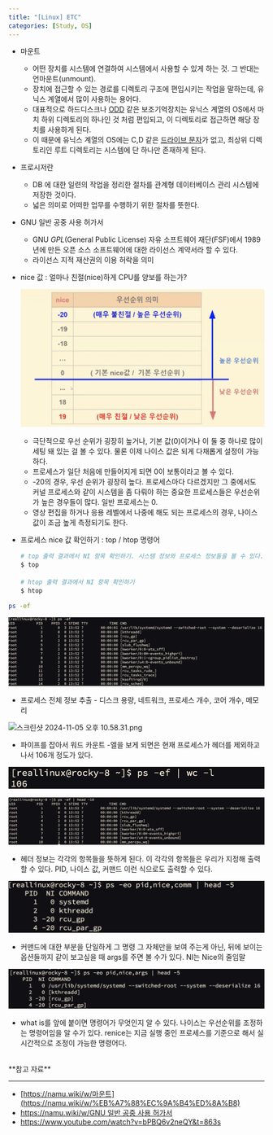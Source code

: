 ```yaml
---
title: "[Linux] ETC"
categories: [Study, OS]
---
```


- 마운트
    - 어떤 장치를 시스템에 연결하여 시스템에서 사용할 수 있게 하는 것. 그 반대는 언마운트(unmount).
    - 장치에 접근할 수 있는 경로를 디렉토리 구조에 편입시키는 작업을 말하는데, 유닉스 계열에서 많이 사용하는 용어다.
    - 대표적으로 하드디스크나 [ODD](https://namu.wiki/w/ODD) 같은 보조기억장치는 유닉스 계열의 OS에서 마치 하위 디렉토리의 하나인 것 처럼 편입되고, 이 디렉토리로 접근하면 해당 장치를 사용하게 된다.
    - 이 때문에 유닉스 계열의 OS에는 C,D 같은 [드라이브 문자](https://namu.wiki/w/%EB%93%9C%EB%9D%BC%EC%9D%B4%EB%B8%8C%20%EB%AC%B8%EC%9E%90)가 없고, 최상위 디렉토리인 루트 디렉토리는 시스템에 단 하나만 존재하게 된다.

- 프로시저란
    - DB 에 대한 일련의 작업을 정리한 절차를 관계형 데이터베이스 관리 시스템에 저장한 것이다.
    - 넓은 의미로 어떠한 업무를 수행하기 위한 절차를 뜻한다.

- GNU 일반 공중 사용 허가서
    - GNU *GPL*(General Public License) 자유 소프트웨어 재단(FSF)에서 1989년에 만든 오픈 소스 소프트웨어에 대한 라이선스 계약서라 할 수 있다.
    - 라이선스 지적 재산권의 이용 허락을 의미

- nice 값 : 얼마나 친절(nice)하게 CPU를 양보를 하는가?
    
    ![img](/assets/img/exam/linux_level2/etc/1.png)
    
    - 극단적으로 우선 순위가 굉장히 높거나, 기본 값(0)이거나 이 둘 중 하나로 많이 세팅 돼 있는 걸 볼 수 있다. 물론 이제 나이스 값은 되게 다채롭게 설정이 가능하다.
    - 프로세스가 일단 처음에 만들어지게 되면 0이 보통이라고 볼 수 있다.
    - -20의 경우, 우선 순위가 굉장히 높다. 프로세스마다 다르겠지만 그 중에서도 커널 프로세스와 같이 시스템을 좀 다뤄야 하는 중요한 프로세스들은 우선순위가 높은 경우들이 많다. 일반 프로세스는 0.
    - 영상 편집을 하거나 응용 레벨에서 나중에 해도 되는 프로세스의 경우, 나이스 값이 조금 높게 측정되기도 한다.

- 프로세스 nice 값 확인하기 : top / htop 명령어
    
    ```bash
    # top 출력 결과에서 NI 항목 확인하기. 시스템 정보와 프로세스 정보들을 볼 수 있다.
    $ top
    
    # htop 출력 결과에서 NI 항목 확인하기
    $ htop
    ```
    

```bash
ps -ef
```

![img](/assets/img/exam/linux_level2/etc/2.png)

- 프로세스 전체 정보 추출 - 디스크 용량, 네트워크, 프로세스 개수, 코어 개수, 메모리

![스크린샷 2024-11-05 오후 10.58.31.png](https://prod-files-secure.s3.us-west-2.amazonaws.com/3e2d8e2b-4ab3-463b-b14f-cbdd834a0993/9cca1e72-7d69-4bee-9274-8f431433e2ee/%E1%84%89%E1%85%B3%E1%84%8F%E1%85%B3%E1%84%85%E1%85%B5%E1%86%AB%E1%84%89%E1%85%A3%E1%86%BA_2024-11-05_%E1%84%8B%E1%85%A9%E1%84%92%E1%85%AE_10.58.31.png)

- 파이프를 잡아서 워드 카운트 -엘을 보게 되면은 현재 프로세스가 헤더를 제외하고 나서 106개 정도가
있다.

![img](/assets/img/exam/linux_level2/etc/3.png)

![img](/assets/img/exam/linux_level2/etc/4.png)

- 헤더 정보는 각각의 항목들을 뜻하게 된다. 이 각각의 항목들은 우리가 지정해 출력할 수 있다.  PID, 나이스 값, 커맨드 이런 식으로도 출력할 수 있다.

![img](/assets/img/exam/linux_level2/etc/5.png)

- 커맨드에 대한 부분을 단일하게 그 명령 그 자체만을 보여 주는게 아닌, 뒤에 보이는 옵션들까지 같이 보고싶을 때 args를 주면 볼 수가 있다. NI는 Nice의 줄임말

![img](/assets/img/exam/linux_level2/etc/6.png)

- what is를 앞에 붙이면 명령어가 무엇인지 알 수 있다. 나이스는 우선순위를 조정하는 명령어임을 알 수가 있다. renice는 지금 실행 중인 프로세스를 기준으로 해서 실시간적으로 조정이 가능한 명령어다.


<br>
**참고 자료**

---

- [https://namu.wiki/w/마운트](https://namu.wiki/w/%EB%A7%88%EC%9A%B4%ED%8A%B8)
- [https://namu.wiki/w/GNU 일반 공중 사용 허가서](https://namu.wiki/w/GNU%20%EC%9D%BC%EB%B0%98%20%EA%B3%B5%EC%A4%91%20%EC%82%AC%EC%9A%A9%20%ED%97%88%EA%B0%80%EC%84%9C)
- <https://www.youtube.com/watch?v=bPBQ6v2neQY&t=863s>
